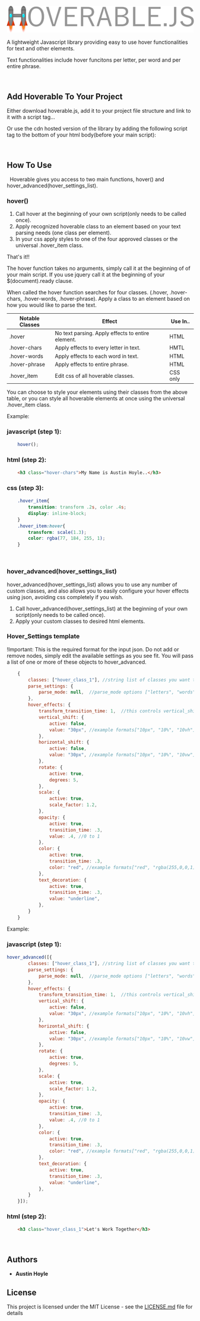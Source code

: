![Hoverable.JS](/hoverable.js-small.png?raw=true "Title")

A lightweight Javascript library providing easy to use hover functionalities for text and other elements.

Text functionalities include hover funcitons per letter, per word and per entire phrase.

&nbsp;&nbsp;&nbsp;&nbsp;

## Add Hoverable To Your Project

Either download hoverable.js, add it to your project file structure and link to it with a script tag...  

Or use the cdn hosted version of the library by adding the following script tag to the bottom of your html body(before your main script): <script src="https://cdn.jsdelivr.net/gh/Austin-Hoyle/hoverable.js@v0.90/hoverable.js"></script>


&nbsp;
&nbsp;
&nbsp;
&nbsp;

## How To Use

&nbsp;
Hoverable gives you access to two main functions,  hover() and hover_advanced(hover_settings_list).
&nbsp;&nbsp;&nbsp;&nbsp;

### hover()

1. Call hover at the beginning of your own script(only needs to be called once).
2. Apply recognized hoverable class to an element based on your text parsing needs (one class per element).
3. In your css apply styles to one of the four approved classes or the universal .hover_item class.

That's it!!

The hover function takes no arguments, simply call it at the beginning of of your main script.  If you use jquery call it at the beginning of your $(document).ready clause.

When called the hover function searches for four classes. (.hover, .hover-chars, .hover-words, .hover-phrase).  Apply a class to an element based on how you would like to parse the text.

| Notable Classes| Effect        |Use In..|
| ------------- | ------------- |-----|
| .hover        | No text parsing. Apply effects to entire element. |HTML|
| .hover-chars  | Apply effects to every letter in text.  |HMTL|
| .hover-words  | Apply effects to each word in text.  |HTML|
| .hover-phrase | Apply effects to entire phrase.  |HTML|
| .hover_item | Edit css of all hoverable classes.  |CSS only|

You can choose to style your elements using their classes from the above table, or you can style all hoverable elements at once using the universal .hover_item class.

Example:

### javascript (step 1):
```javascript
    hover();
```

### html (step 2):
```html
    <h3 class="hover-chars">My Name is Austin Hoyle..</h3>
```

### css (step 3):
```css
    .hover_item{
        transition: transform .2s, color .4s;
        display: inline-block;
    }
    .hover_item:hover{
        transform: scale(1.3);
        color: rgba(77, 184, 255, 1);
    }
```

&nbsp;
&nbsp;
&nbsp;
&nbsp;
### hover_advanced(hover_settings_list)

hover_advanced(hover_settings_list) allows you to use any number of custom classes, and also allows you to easily configure your hover effects using json, avoiding css completely if you wish.

1. Call hover_advanced(hover_settings_list) at the beginning of your own script(only needs to be called once).
2. Apply your custom classes to desired html elements.

### Hover_Settings template
!Important: This is the required format for the input json.  Do not add or remove nodes, simply edit the available settings as you see fit. You will pass a list of one or more of these objects to hover_advanced.

```javascript
    {
        classes: ["hover_class_1"], //string list of classes you want to apply these effects to
        parse_settings: {
            parse_mode: null,  //parse_mode options ["letters", "words", "phrase"] leave null for no text parsing(images/divs etc.)
        },
        hover_effects: {
            transform_transition_time: 1,  //this controls vertical_shift, horizontal_shift, rotate and scale (all transform properties)
            vertical_shift: {
                active: false,
                value: "30px", //example formats["10px", "10%", "10vh"]
            },
            horizontal_shift: {
                active: false,
                value: "30px", //example formats["10px", "10%", "10vw"]
            },
            rotate: {
                active: true,
                degrees: 5,
            },
            scale: {
                active: true,
                scale_factor: 1.2,
            },
            opacity: {
                active: true,
                transition_time: .3,
                value: .4, //0 to 1
            },
            color: {
                active: true,
                transition_time: .3,
                color: "red", //example formats["red", "rgba(255,0,0,1)"]
            },
            text_decoration: {
                active: true,
                transition_time: .3,
                value: "underline",
            },
        }
    }
```


Example:

### javascript (step 1):

```javascript
hover_advanced([{
        classes: ["hover_class_1"], //string list of classes you want to apply these effects to
        parse_settings: {
            parse_mode: null,  //parse_mode options ["letters", "words", "phrase"] leave null for no text parsing(images/divs etc.)
        },
        hover_effects: {
            transform_transition_time: 1,  //this controls vertical_shift, horizontal_shift, rotate and scale (all transform properties)
            vertical_shift: {
                active: false,
                value: "30px", //example formats["10px", "10%", "10vh"]
            },
            horizontal_shift: {
                active: false,
                value: "30px", //example formats["10px", "10%", "10vw"]
            },
            rotate: {
                active: true,
                degrees: 5,
            },
            scale: {
                active: true,
                scale_factor: 1.2,
            },
            opacity: {
                active: true,
                transition_time: .3,
                value: .4, //0 to 1
            },
            color: {
                active: true,
                transition_time: .3,
                color: "red", //example formats["red", "rgba(255,0,0,1)"]
            },
            text_decoration: {
                active: true,
                transition_time: .3,
                value: "underline",
            },
        }
    }]);
```
### html (step 2):
```html
    <h3 class="hover_class_1">Let's Work Together</h3>
```

&nbsp;
&nbsp;
&nbsp;
&nbsp;


## Authors

* **Austin Hoyle**

## License

This project is licensed under the MIT License - see the [LICENSE.md](LICENSE.md) file for details

